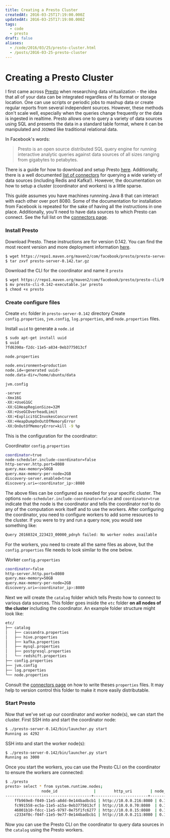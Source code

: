 ```yaml
---
title: Creating a Presto Cluster
createdAt: 2016-03-25T17:19:00.000Z
updatedAt: 2016-03-25T17:19:00.000Z
tags:
  - code
  - presto
draft: false
aliases:
  - /code/2016/03/25/presto-cluster.html
  - /posts/2016-03-25-presto-cluster
---
```


Creating a Presto Cluster
=========================

I first came across [Presto](https://prestodb.io/) when researching data virtualization - the idea that all of your data can be  integrated regardless of its format or storage location. One can use scripts or periodic jobs to mashup data or create regular reports from several independent sources. However, these methods don't scale well, especially when the queries change frequently or the data is ingested in realtime. Presto allows one to query a variety of data sources using SQL and presents the data in a standard table format, where it can be manipulated and `JOIN`ed like traditional relational data.

In Facebook's words:

> Presto is an open source distributed SQL query engine for running interactive analytic queries against data sources of all sizes ranging from gigabytes to petabytes.

There is a guide for how to download and setup Presto [here](https://prestodb.io/docs/current/installation.html). Additionally, there is a well documented [list of connectors][connectors_link] for querying a wide variety of data sources (including Redis and Kafka!). However, the documentation on how to setup a cluster (coordinator and workers) is a little sparse.

This guide assumes you have machines runnning Java 8 that can interact with each other over port 8080. Some of the documentation for installation from Facebook is repeated for the sake of having all the instructions in one place. Additionally, you'll need to have data sources to which Presto can connect. See the full list on the [connectors page][connectors_link].

### Install Presto

Download Presto. These instructions are for version 0.142. You can find the most recent version and more deployment information [here](https://prestodb.io/docs/current/installation/deployment.html).

```sh
$ wget https://repo1.maven.org/maven2/com/facebook/presto/presto-server/0.142/presto-server-0.142.tar.gz
$ tar zxvf presto-server-0.142.tar.gz
```

Download the CLI for the coordinator and name it `presto`

```sh
$ wget https://repo1.maven.org/maven2/com/facebook/presto/presto-cli/0.142/presto-cli-0.142-executable.jar
$ mv presto-cli-0.142-executable.jar presto
$ chmod +x presto
```

### Create configure files

Create `etc` folder in `presto-server-0.142` directory
Create `config.properties`, `jvm.config`, `log.properties`, and `node.properties` files.

Install `uuid` to generate a `node.id`

```sh
$ sudo apt-get install uuid
$ uuid
7fd6390a-f2dc-11e5-a834-0eb3775013cf
```

`node.properties`

```sh
node.environment=production
node.id=<generated uuid>
node.data-dir=/home/ubuntu/data
```

`jvm.config`

```sh
-server
-Xmx16G
-XX:+UseG1GC
-XX:G1HeapRegionSize=32M
-XX:+UseGCOverheadLimit
-XX:+ExplicitGCInvokesConcurrent
-XX:+HeapDumpOnOutOfMemoryError
-XX:OnOutOfMemoryError=kill -9 %p
```

This is the configuration for the coordinator:

Coordinator `config.properties`

```sh
coordinator=true
node-scheduler.include-coordinator=false
http-server.http.port=8080
query.max-memory=50GB
query.max-memory-per-node=2GB
discovery-server.enabled=true
discovery.uri=<coordinator_ip>:8080
```

The above files can be configured as needed for your specific cluster. The options `node-scheduler.include-coordinator=false` and `coordinator=true` indicate that the node is the coordinator and tells the coordinator not to do any of the computation work itself and to use the workers. After configuring the coordinator, you need to configure workers to add some resources to the cluster. If you were to try and run a query now, you would see something like:

```sh
Query 20160324_223423_00000_pdnyh failed: No worker nodes available
```

 For the workers, you need to create all the same files as above, but the `config.properties` file needs to look similar to the one below.

Worker `config.properties`

```sh
coordinator=false
http-server.http.port=8080
query.max-memory=50GB
query.max-memory-per-node=2GB
discovery.uri=<coordinator_ip>:8080
```

Next we will create the `catalog` folder which tells Presto how to connect to various data sources. This folder goes inside the `etc` folder **on all nodes of the cluster** including the coordinator. An example folder structure might look like:

```sh
etc/
├── catalog
│   ├── cassandra.properties
│   ├── hive.properties
│   ├── kafka.properties
│   ├── mysql.properties
│   ├── postgresql.properties
│   └── redshift.properties
├── config.properties
├── jvm.config
├── log.properties
└── node.properties
```

Consult the [connectors page][connectors_link] on how to write theses `properties` files. It may help to version control this folder to make it more easily distributable.

### Start Presto

Now that we've set up our coordinator and worker node(s), we can start the cluster. First SSH into and start the coordinator node:

```sh
$ ./presto-server-0.142/bin/launcher.py start
Running as 4292
```

SSH into and start the worker node(s):

```sh
$ ./presto-server-0.142/bin/launcher.py start
Running as 3000
```

Once you start the workers, you can use the Presto CLI on the coordinator to ensure the workers are connected:

```sh
$ ./presto
presto> select * from system.runtime.nodes;
                node_id                |        http_uri        | node_version |
--------------------------------------+------------------------+--------------+-
    ffb969e8-f049-11e5-a8dd-0e144badbcb1 | http://10.0.0.216:8080 | 0.142        |
    fc991558-ec5a-11e5-a15a-0eb3775013cf | http://10.0.0.70:8080  | 0.142        |
    46001b10-fdcc-11e5-9797-0e75f1fc6277 | http://10.0.0.15:8080  | 0.142        |
    c2334f0c-f04f-11e5-9e77-0e144badbcb1 | http://10.0.0.211:8080 | 0.142        |
```

Now you can use the Presto CLI on the coordinator to query data sources in the `catalog` using the Presto workers.

[connectors_link]: https://prestodb.io/docs/current/connector.html
